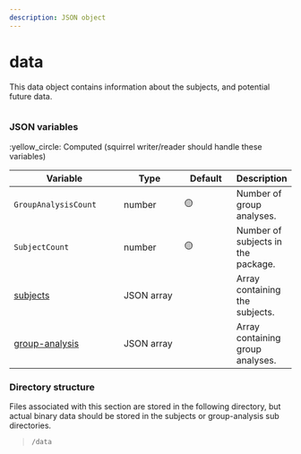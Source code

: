 ```yaml
---
description: JSON object
---
```


# data

This data object contains information about the subjects, and potential future data.

<figure><img src="https://mermaid.ink/img/pako:eNqVlEFrgzAUx7-KpAgKdZThLg562i5jbLDehpdX86xZ1UgSt0rpd1-iRqvtofVg3j_5_fOS99AjSThFEpGdgCpz3r_i0tGP4Fx5b5vPjzbyg2BNQYFnXv7ziOj5CpI97NDrx_kqqzBnJUpviGYEHioUrMBSSe8snlEmcUBZohgvQTTeTPsd3M4G653gdQUl5I3UiVvlWGn37VFZb38w0altYNetNoyqKdMb9eMVgm8lil8wh5HeubjCslLpZX3FFp6oge4SmdS6HCZzO1wud5di0rOBRVy3swQPpkECCpmy3PTIhBa6RE1RDCgnjXbds74YbJQdPGqnnfCtb-h5e45edB6rZg57EWOwcWewamIYrqCaHJ3h-IbJo0WapktdLcH3GFCQGQgBTfQ4NU2y3GOcVeEe66QUtxhn9qGjt3jH2gw0Pq1Wy46PFmEY9nHwx6jKorA6kCUpUBTAqP4zHM0-MVEZFhiTSIcUU6hzFZO4PGm0rvTu-EqZ4oJEKeQSlwRqxTdNmZBIiRot9MJA_2iKgdKf6TfnVp_-AYI_kI4?type=png" alt=""><figcaption></figcaption></figure>

### JSON variables

:yellow\_circle: Computed (squirrel writer/reader should handle these variables)

<table data-full-width="true"><thead><tr><th width="254">Variable</th><th width="168.33333333333331">Type</th><th width="123">Default</th><th>Description</th></tr></thead><tbody><tr><td><code>GroupAnalysisCount</code></td><td>number</td><td><span data-gb-custom-inline data-tag="emoji" data-code="1f7e1">🟡</span></td><td>Number of group analyses.</td></tr><tr><td><code>SubjectCount</code></td><td>number</td><td><span data-gb-custom-inline data-tag="emoji" data-code="1f7e1">🟡</span></td><td>Number of subjects in the package.</td></tr><tr><td><a href="subjects/">subjects</a></td><td>JSON array</td><td></td><td>Array containing the subjects.</td></tr><tr><td><a href="group-analysis.md">group-analysis</a></td><td>JSON array</td><td></td><td>Array containing group analyses.</td></tr></tbody></table>

### Directory structure

Files associated with this section are stored in the following directory, but actual binary data should be stored in the subjects or group-analysis sub directories.

> `/data`
